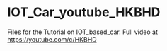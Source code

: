 # IOT_Car_youtube_HKBHD
Files for the Tutorial on IOT_based_car. Full video at https://youtube.com/c/HKBHD
